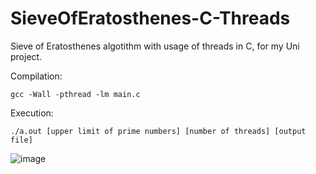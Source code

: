 # SieveOfEratosthenes-C-Threads
Sieve of Eratosthenes algotithm with usage of threads in C, for my Uni project.

Compilation:
```
gcc -Wall -pthread -lm main.c
```


Execution:
```
./a.out [upper limit of prime numbers] [number of threads] [output file]
```


![image](https://user-images.githubusercontent.com/67783947/176962131-275743bf-4254-45d6-a315-bef6338f57d4.png)
